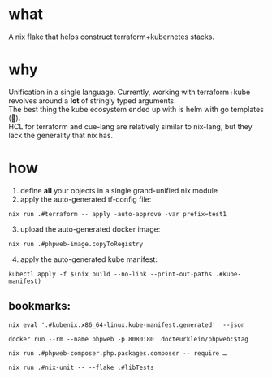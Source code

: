 
# what

A nix flake that helps construct terraform+kubernetes stacks.

# why

Unification in a single language. Currently, working with terraform+kube revolves around a **lot** of stringly typed arguments.  
The best thing the kube ecosystem ended up with is helm with go templates (:facepalm:).  
HCL for terraform and cue-lang are relatively similar to nix-lang, but they lack the generality that nix has.

# how

1. define **all** your objects in a single grand-unified nix module
2. apply the auto-generated tf-config file:
````
nix run .#terraform -- apply -auto-approve -var prefix=test1
````
3. upload the auto-generated docker image:
````
nix run .#phpweb-image.copyToRegistry
````
4. apply the auto-generated kube manifest:
````
kubectl apply -f $(nix build --no-link --print-out-paths .#kube-manifest)
````

## bookmarks:

    nix eval '.#kubenix.x86_64-linux.kube-manifest.generated'  --json

    docker run --rm --name phpweb -p 8080:80  docteurklein/phpweb:$tag

    nix run .#phpweb-composer.php.packages.composer -- require …

    nix run .#nix-unit -- --flake .#libTests
